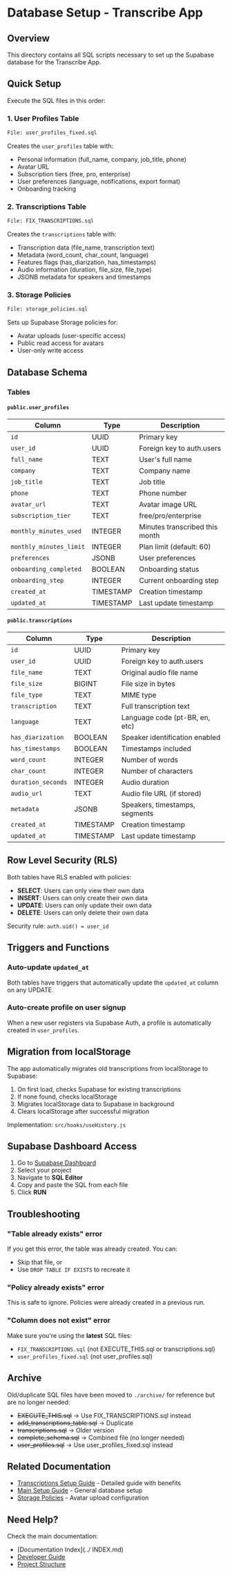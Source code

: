 # Database Setup - Transcribe App

## Overview

This directory contains all SQL scripts necessary to set up the Supabase database for the Transcribe App.

## Quick Setup

Execute the SQL files in this order:

### 1. User Profiles Table
```bash
File: user_profiles_fixed.sql
```
Creates the `user_profiles` table with:
- Personal information (full_name, company, job_title, phone)
- Avatar URL
- Subscription tiers (free, pro, enterprise)
- User preferences (language, notifications, export format)
- Onboarding tracking

### 2. Transcriptions Table
```bash
File: FIX_TRANSCRIPTIONS.sql
```
Creates the `transcriptions` table with:
- Transcription data (file_name, transcription text)
- Metadata (word_count, char_count, language)
- Features flags (has_diarization, has_timestamps)
- Audio information (duration, file_size, file_type)
- JSONB metadata for speakers and timestamps

### 3. Storage Policies
```bash
File: storage_policies.sql
```
Sets up Supabase Storage policies for:
- Avatar uploads (user-specific access)
- Public read access for avatars
- User-only write access

## Database Schema

### Tables

#### `public.user_profiles`
| Column | Type | Description |
|--------|------|-------------|
| `id` | UUID | Primary key |
| `user_id` | UUID | Foreign key to auth.users |
| `full_name` | TEXT | User's full name |
| `company` | TEXT | Company name |
| `job_title` | TEXT | Job title |
| `phone` | TEXT | Phone number |
| `avatar_url` | TEXT | Avatar image URL |
| `subscription_tier` | TEXT | free/pro/enterprise |
| `monthly_minutes_used` | INTEGER | Minutes transcribed this month |
| `monthly_minutes_limit` | INTEGER | Plan limit (default: 60) |
| `preferences` | JSONB | User preferences |
| `onboarding_completed` | BOOLEAN | Onboarding status |
| `onboarding_step` | INTEGER | Current onboarding step |
| `created_at` | TIMESTAMP | Creation timestamp |
| `updated_at` | TIMESTAMP | Last update timestamp |

#### `public.transcriptions`
| Column | Type | Description |
|--------|------|-------------|
| `id` | UUID | Primary key |
| `user_id` | UUID | Foreign key to auth.users |
| `file_name` | TEXT | Original audio file name |
| `file_size` | BIGINT | File size in bytes |
| `file_type` | TEXT | MIME type |
| `transcription` | TEXT | Full transcription text |
| `language` | TEXT | Language code (pt-BR, en, etc) |
| `has_diarization` | BOOLEAN | Speaker identification enabled |
| `has_timestamps` | BOOLEAN | Timestamps included |
| `word_count` | INTEGER | Number of words |
| `char_count` | INTEGER | Number of characters |
| `duration_seconds` | INTEGER | Audio duration |
| `audio_url` | TEXT | Audio file URL (if stored) |
| `metadata` | JSONB | Speakers, timestamps, segments |
| `created_at` | TIMESTAMP | Creation timestamp |
| `updated_at` | TIMESTAMP | Last update timestamp |

## Row Level Security (RLS)

Both tables have RLS enabled with policies:

- **SELECT**: Users can only view their own data
- **INSERT**: Users can only create their own data
- **UPDATE**: Users can only update their own data
- **DELETE**: Users can only delete their own data

Security rule: `auth.uid() = user_id`

## Triggers and Functions

### Auto-update `updated_at`
Both tables have triggers that automatically update the `updated_at` column on any UPDATE.

### Auto-create profile on user signup
When a new user registers via Supabase Auth, a profile is automatically created in `user_profiles`.

## Migration from localStorage

The app automatically migrates old transcriptions from localStorage to Supabase:

1. On first load, checks Supabase for existing transcriptions
2. If none found, checks localStorage
3. Migrates localStorage data to Supabase in background
4. Clears localStorage after successful migration

Implementation: `src/hooks/useHistory.js`

## Supabase Dashboard Access

1. Go to [Supabase Dashboard](https://supabase.com/dashboard)
2. Select your project
3. Navigate to **SQL Editor**
4. Copy and paste the SQL from each file
5. Click **RUN**

## Troubleshooting

### "Table already exists" error
If you get this error, the table was already created. You can:
- Skip that file, or
- Use `DROP TABLE IF EXISTS` to recreate it

### "Policy already exists" error
This is safe to ignore. Policies were already created in a previous run.

### "Column does not exist" error
Make sure you're using the **latest** SQL files:
- `FIX_TRANSCRIPTIONS.sql` (not EXECUTE_THIS.sql or transcriptions.sql)
- `user_profiles_fixed.sql` (not user_profiles.sql)

## Archive

Old/duplicate SQL files have been moved to `./archive/` for reference but are no longer needed:
- ~~EXECUTE_THIS.sql~~ → Use FIX_TRANSCRIPTIONS.sql instead
- ~~add_transcriptions_table.sql~~ → Duplicate
- ~~transcriptions.sql~~ → Older version
- ~~complete_schema.sql~~ → Combined file (no longer needed)
- ~~user_profiles.sql~~ → Use user_profiles_fixed.sql instead

## Related Documentation

- [Transcriptions Setup Guide](./TRANSCRIPTIONS_SETUP.md) - Detailed guide with benefits
- [Main Setup Guide](./SETUP_GUIDE.md) - General database setup
- [Storage Policies](./storage_policies.sql) - Avatar upload configuration

## Need Help?

Check the main documentation:
- [Documentation Index](../ INDEX.md)
- [Developer Guide](../development/DEVELOPER_GUIDE.md)
- [Project Structure](../technical/PROJECT_STRUCTURE.md)
